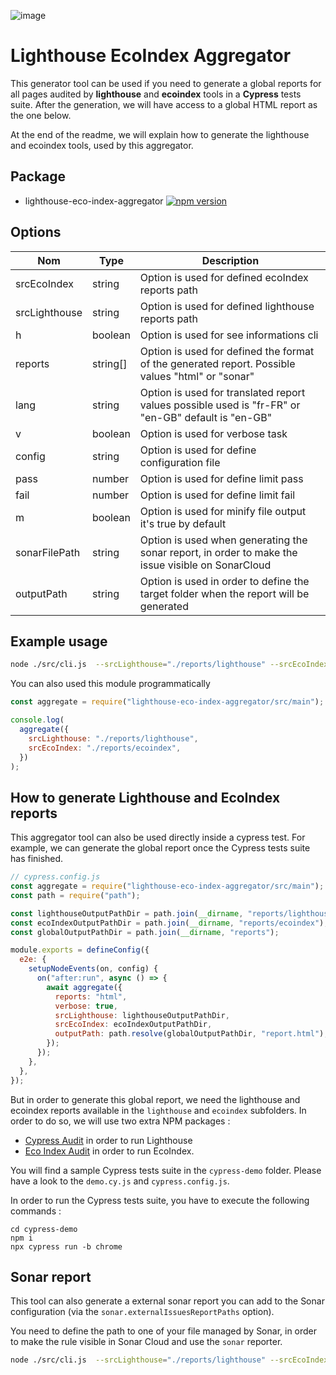![image](https://user-images.githubusercontent.com/6480596/213727763-d8cdf611-2b35-4c60-aa94-bd85d5de006c.png)

# Lighthouse EcoIndex Aggregator

This generator tool can be used if you need to generate a global reports for all pages audited by **lighthouse** and **ecoindex** tools in a **Cypress** tests suite. After the generation, we will have access to a global HTML report as the one below.

At the end of the readme, we will explain how to generate the lighthouse and ecoindex tools, used by this aggregator.

## Package

- lighthouse-eco-index-aggregator [![npm version](https://badge.fury.io/js/lighthouse-eco-index-aggregator.svg)](https://badge.fury.io/js/lighthouse-eco-index-aggregator)

## Options

| Nom           | Type    | Description                                                                                        |
| ------------- | ------- | -------------------------------------------------------------------------------------------------- |
| srcEcoIndex   | string  | Option is used for defined ecoIndex reports path                                                   |
| srcLighthouse | string  | Option is used for defined lighthouse reports path                                                 |
| h             | boolean | Option is used for see informations cli                                                            |
| reports       | string[]| Option is used for defined the format of the generated report. Possible values "html" or "sonar"     |
| lang          | string  | Option is used for translated report values possible used is "fr-FR" or "en-GB" default is "en-GB" |
| v             | boolean | Option is used for verbose task                                                                    |
| config        | string  | Option is used for define configuration file                                                       |
| pass          | number  | Option is used for define limit pass                                                               |
| fail          | number  | Option is used for define limit fail                                                               |
| m             | boolean | Option is used for minify file output it's true by default                                         |
| sonarFilePath | string  | Option is used when generating the sonar report, in order to make the issue visible on SonarCloud  |
| outputPath    | string  | Option is used in order to define the target folder when the report will be generated              |

## Example usage

```bash
node ./src/cli.js  --srcLighthouse="./reports/lighthouse" --srcEcoIndex="./reports/ecoindex" --reports="html" 
```

You can also used this module programmatically

```js
const aggregate = require("lighthouse-eco-index-aggregator/src/main");

console.log(
  aggregate({
    srcLighthouse: "./reports/lighthouse",
    srcEcoIndex: "./reports/ecoindex",
  })
);
```

## How to generate Lighthouse and EcoIndex reports

This aggregator tool can also be used directly inside a cypress test. For example, we can generate the global report once the Cypress tests suite has finished.

```javascript
// cypress.config.js
const aggregate = require("lighthouse-eco-index-aggregator/src/main");
const path = require("path");

const lighthouseOutputPathDir = path.join(__dirname, "reports/lighthouse");
const ecoIndexOutputPathDir = path.join(__dirname, "reports/ecoindex");
const globalOutputPathDir = path.join(__dirname, "reports");

module.exports = defineConfig({
  e2e: {
    setupNodeEvents(on, config) {
      on("after:run", async () => {
        await aggregate({
          reports: "html",
          verbose: true,
          srcLighthouse: lighthouseOutputPathDir,
          srcEcoIndex: ecoIndexOutputPathDir,
          outputPath: path.resolve(globalOutputPathDir, "report.html"),
        });
      });
    },
  },
});
```

But in order to generate this global report, we need the lighthouse and ecoindex reports available in the `lighthouse` and `ecoindex` subfolders. In order to do so, we will use two extra NPM packages :

- [Cypress Audit](https://github.com/mfrachet/cypress-audit) in order to run Lighthouse
- [Eco Index Audit](https://github.com/EmmanuelDemey/eco-index-audit) in order to run EcoIndex.

You will find a sample Cypress tests suite in the `cypress-demo` folder. Please have a look to the `demo.cy.js` and `cypress.config.js`.

In order to run the Cypress tests suite, you have to execute the following commands :

```shell
cd cypress-demo
npm i
npx cypress run -b chrome
```

## Sonar report

This tool can also generate a external sonar report you can add to the Sonar configuration (via the `sonar.externalIssuesReportPaths` option).

You need to define the path to one of your file managed by Sonar, in order to make the rule visible in Sonar Cloud and use the `sonar` reporter. 

```bash
node ./src/cli.js  --srcLighthouse="./reports/lighthouse" --srcEcoIndex="./reports/ecoindex" --reports="sonar" --sonarFilePath="./package.json"
```
